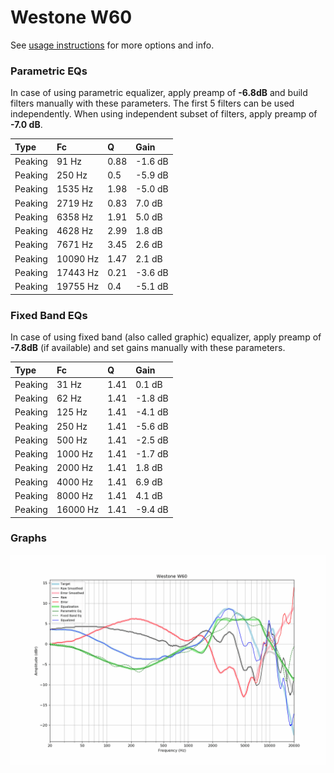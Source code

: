 # Westone W60
See [usage instructions](https://github.com/jaakkopasanen/AutoEq#usage) for more options and info.

### Parametric EQs
In case of using parametric equalizer, apply preamp of **-6.8dB** and build filters manually
with these parameters. The first 5 filters can be used independently.
When using independent subset of filters, apply preamp of **-7.0 dB**.

| Type    | Fc       |    Q | Gain    |
|:--------|:---------|:-----|:--------|
| Peaking | 91 Hz    | 0.88 | -1.6 dB |
| Peaking | 250 Hz   | 0.5  | -5.9 dB |
| Peaking | 1535 Hz  | 1.98 | -5.0 dB |
| Peaking | 2719 Hz  | 0.83 | 7.0 dB  |
| Peaking | 6358 Hz  | 1.91 | 5.0 dB  |
| Peaking | 4628 Hz  | 2.99 | 1.8 dB  |
| Peaking | 7671 Hz  | 3.45 | 2.6 dB  |
| Peaking | 10090 Hz | 1.47 | 2.1 dB  |
| Peaking | 17443 Hz | 0.21 | -3.6 dB |
| Peaking | 19755 Hz | 0.4  | -5.1 dB |

### Fixed Band EQs
In case of using fixed band (also called graphic) equalizer, apply preamp of **-7.8dB**
(if available) and set gains manually with these parameters.

| Type    | Fc       |    Q | Gain    |
|:--------|:---------|:-----|:--------|
| Peaking | 31 Hz    | 1.41 | 0.1 dB  |
| Peaking | 62 Hz    | 1.41 | -1.8 dB |
| Peaking | 125 Hz   | 1.41 | -4.1 dB |
| Peaking | 250 Hz   | 1.41 | -5.6 dB |
| Peaking | 500 Hz   | 1.41 | -2.5 dB |
| Peaking | 1000 Hz  | 1.41 | -1.7 dB |
| Peaking | 2000 Hz  | 1.41 | 1.8 dB  |
| Peaking | 4000 Hz  | 1.41 | 6.9 dB  |
| Peaking | 8000 Hz  | 1.41 | 4.1 dB  |
| Peaking | 16000 Hz | 1.41 | -9.4 dB |

### Graphs
![](./Westone%20W60.png)